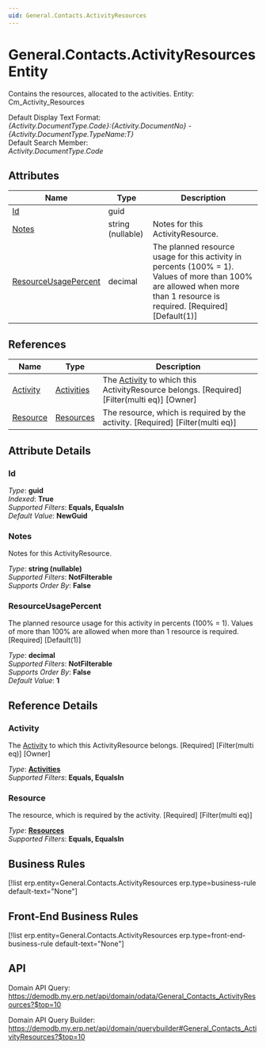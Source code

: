 ```yaml
---
uid: General.Contacts.ActivityResources
---
```

# General.Contacts.ActivityResources Entity

Contains the resources, allocated to the activities. Entity: Cm_Activity_Resources

Default Display Text Format:  
_{Activity.DocumentType.Code}:{Activity.DocumentNo} - {Activity.DocumentType.TypeName:T}_  
Default Search Member:  
_Activity.DocumentType.Code_  

## Attributes

| Name | Type | Description |
| ---- | ---- | --- |
| [Id](General.Contacts.ActivityResources.md#id) | guid |  
| [Notes](General.Contacts.ActivityResources.md#notes) | string (nullable) | Notes for this ActivityResource. 
| [ResourceUsagePercent](General.Contacts.ActivityResources.md#resourceusagepercent) | decimal | The planned resource usage for this activity in percents (100% = 1). Values of more than 100% are allowed when more than 1 resource is required. [Required] [Default(1)] 

## References

| Name | Type | Description |
| ---- | ---- | --- |
| [Activity](General.Contacts.ActivityResources.md#activity) | [Activities](General.Contacts.Activities.md) | The [Activity](General.Contacts.ActivityResources.md#activity) to which this ActivityResource belongs. [Required] [Filter(multi eq)] [Owner] |
| [Resource](General.Contacts.ActivityResources.md#resource) | [Resources](General.Resources.Resources.md) | The resource, which is required by the activity. [Required] [Filter(multi eq)] |


## Attribute Details

### Id

_Type_: **guid**  
_Indexed_: **True**  
_Supported Filters_: **Equals, EqualsIn**  
_Default Value_: **NewGuid**  

### Notes

Notes for this ActivityResource.

_Type_: **string (nullable)**  
_Supported Filters_: **NotFilterable**  
_Supports Order By_: **False**  

### ResourceUsagePercent

The planned resource usage for this activity in percents (100% = 1). Values of more than 100% are allowed when more than 1 resource is required. [Required] [Default(1)]

_Type_: **decimal**  
_Supported Filters_: **NotFilterable**  
_Supports Order By_: **False**  
_Default Value_: **1**  


## Reference Details

### Activity

The [Activity](General.Contacts.ActivityResources.md#activity) to which this ActivityResource belongs. [Required] [Filter(multi eq)] [Owner]

_Type_: **[Activities](General.Contacts.Activities.md)**  
_Supported Filters_: **Equals, EqualsIn**  

### Resource

The resource, which is required by the activity. [Required] [Filter(multi eq)]

_Type_: **[Resources](General.Resources.Resources.md)**  
_Supported Filters_: **Equals, EqualsIn**  



## Business Rules

[!list erp.entity=General.Contacts.ActivityResources erp.type=business-rule default-text="None"]

## Front-End Business Rules

[!list erp.entity=General.Contacts.ActivityResources erp.type=front-end-business-rule default-text="None"]

## API

Domain API Query:
<https://demodb.my.erp.net/api/domain/odata/General_Contacts_ActivityResources?$top=10>

Domain API Query Builder:
<https://demodb.my.erp.net/api/domain/querybuilder#General_Contacts_ActivityResources?$top=10>


